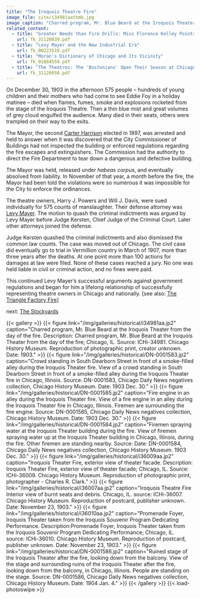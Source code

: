```yaml
---
title: "The Iroquois Theatre Fire"
image_file: site/i34981aathmb.jpg
image_caption: "Charred program, Mr. Blue Beard at the Iroquois Theater from the day of the fire."
related_content:
  - title: "Greater Needs than Fire Drills: Miss Florence Kelley Points Out Defects in Factories and Sweat Shops"
    url: fk_31120039.pdf
  - title: "Levy Mayer and the New Industrial Era"
    url: fk_00223510.pdf
  - title: "Moran's Dictionary of Chicago and Its Vicinity"
    url: fk_01884559.pdf
  - title: "The Theatres: The 'Bostonians' Open Their Season at Chicago Opera-House"
    url: fk_31120050.pdf
---
```


On December 30, 1903 in the afternoon 575 people – hundreds of young children and their mothers who had come to see Eddie Foy in a holiday matinee – died when flames, fumes, smoke and explosions rocketed from the stage of the Iroquois Theatre. Then a thin blue mist and great volumes of grey cloud engulfed the audience. Many died in their seats, others were trampled on their way to the exits.

The Mayor, the second [Carter Harrison](/legal/mayors/harrisonJr) elected in 1897, was arrested and held to answer when it was discovered that the City Commissioner of Buildings had not inspected the building or enforced regulations regarding the fire escapes and extinguishers. The Commission had the authority to direct the Fire Department to tear down a dangerous and defective building.

The Mayor was held, released under *habeas corpus*, and eventually absolved from liability. In November of that year, a month before the fire, the Mayor had been told the violations were so numerous it was impossible for the City to enforce the ordinances.

The theatre owners, Harry J. Powers and Will J. Davis, were sued individually for 575 counts of manslaughter. Their defense attorney was [Levy Mayer](/kelley/historical/mayer). The motion to quash the criminal indictments was argued by Levy Mayer before Judge Kersten, Chief Judge of the Criminal Court. Later other attorneys joined the defense.

Judge Kersten quashed the criminal indictments and also dismissed the common law counts. The case was moved out of Chicago. The civil case did eventually go to trial in Vermillion country in March of 1907, more than three years after the deaths. At one point more than 100 actions for damages at law were filed. None of these cases reached a jury. No one was held liable in civil or criminal action, and no fines were paid.

This continued Levy Mayer’s successful arguments against government regulations and began for him a lifelong relationship of successfully representing theatre owners in Chicago and nationally.
[see also: [The Triangle Factory Fire](http://trianglefire.ilr.cornell.edu/)]


next:  [The Stockyards](/historical/stockyards)

{{< gallery >}}
  {{< figure link="/img/galleries/historical/i34981aa.jp2" caption="Charred program, Mr. Blue Beard at the Iroquois Theater from the day of the fire. Description: Charred program, Mr. Blue Beard at the Iroquois Theater from the day of the fire; Chicago, IL. Source: ICHi-34981. Chicago History Museum. Reproduction of photographic print, creator unknown. Date: 1903." >}}
  {{< figure link="/img/galleries/historical/DN-0001583.jp2" caption="Crowd standing in South Dearborn Street in front of a smoke-filled alley during the Iroquois Theater fire. View of a crowd standing in South Dearborn Street in front of a smoke-filled alley during the Iroquois Theater fire in Chicago, Illinois. Source: DN-0001583, Chicago Daily News negatives collection, Chicago History Museum. Date: 1903 Dec. 30." >}}
  {{< figure link="/img/galleries/historical/DN-0001585.jp2" caption="Fire engine in an alley during the Iroquois Theater fire. View of a fire engine in an alley during the Iroquois Theater fire in Chicago, Illinois. Firemen are surrounding the fire engine. Source: DN-0001585, Chicago Daily News negatives collection, Chicago History Museum. Date: 1903 Dec. 30." >}}
  {{< figure link="/img/galleries/historical/DN-0001584.jp2" caption="Firemen spraying water at the Iroquois Theater building during the fire. View of firemen spraying water up at the Iroquois Theater building in Chicago, Illinois, during the fire. Other firemen are standing nearby. Source: Date: DN-0001584, Chicago Daily News negatives collection, Chicago History Museum. 1903 Dec. 30." >}}
  {{< figure link="/img/galleries/historical/i36009aa.jp2" caption="Iroquois Theater Fire, exterior view of theater facade. Description: Iroquois Theater Fire, exterior view of theater facade; Chicago, IL. Source: ICHi-36009. Chicago History Museum. Reproduction of photographic print, photographer - Charles R. Clark." >}}
  {{< figure link="/img/galleries/historical/i36007aa.jp2" caption="Iroquois Theatre Fire Interior view of burnt seats and debris. Chicago, IL. source: ICHi-36007. Chicago History Museum. Reproduction of postcard, publisher unknown. Date: November 23, 1903." >}}
  {{< figure link="/img/galleries/historical/i36010aa.jp2" caption="Promenade Foyer, Iroquois Theater taken from the Iroquois Souvenir Program Dedicating Performance. Description:Promenade Foyer, Iroquois Theater taken from the Iroquois Souvenir Program Dedicating Performance; Chicago, IL. source: ICHi-36010. Chicago History Museum. Reproduction of postcard, publisher unknown. Date: November 23, 1903." >}}
  {{< figure link="/img/galleries/historical/DN-0001586.jp2" caption="Ruined stage of the Iroquois Theater after the fire, looking down from the balcony. View of the stage and surrounding ruins of the Iroquois Theater after the fire, looking down from the balcony, in Chicago, Illinois. People are standing on the stage. Source: DN-0001586, Chicago Daily News negatives collection, Chicago History Museum. Date: 1904 Jan. 4." >}}
{{< /gallery >}} {{< load-photoswipe >}}